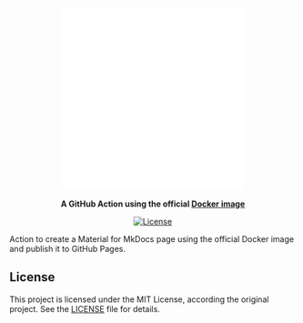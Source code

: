 <p align="center">
  <a href="https://github.com/CieNTi/action_gh-pages_squidfunk-mkdocs-material">
    <img src="assets/logo.svg" width="320" alt="GitHub Action for Material for MkDocs">
  </a>
</p>

<p align="center">
  <strong>
    A GitHub Action using the official
    <a href="https://hub.docker.com/r/squidfunk/mkdocs-material">Docker image</a>
  </strong>
</p>

<p align="center">
  <a href="LICENSE">
    <img src="https://img.shields.io/badge/License-MIT-blue.svg" alt="License">
  </a>
</p>

Action to create a Material for MkDocs page using the official Docker image and publish it to GitHub Pages.

## License

This project is licensed under the MIT License, according the original project. See the [LICENSE](LICENSE) file for details.
